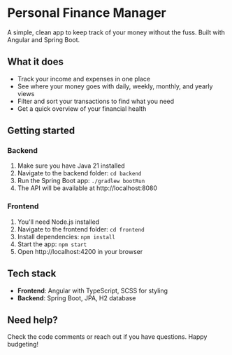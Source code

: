 # Personal Finance Manager

A simple, clean app to keep track of your money without the fuss. Built with Angular and Spring Boot.

## What it does

- Track your income and expenses in one place
- See where your money goes with daily, weekly, monthly, and yearly views
- Filter and sort your transactions to find what you need
- Get a quick overview of your financial health

## Getting started

### Backend

1. Make sure you have Java 21 installed
2. Navigate to the backend folder: `cd backend`
3. Run the Spring Boot app: `./gradlew bootRun`
4. The API will be available at http://localhost:8080

### Frontend

1. You'll need Node.js installed
2. Navigate to the frontend folder: `cd frontend`
3. Install dependencies: `npm install`
4. Start the app: `npm start`
5. Open http://localhost:4200 in your browser

## Tech stack

- **Frontend**: Angular with TypeScript, SCSS for styling
- **Backend**: Spring Boot, JPA, H2 database

## Need help?

Check the code comments or reach out if you have questions. Happy budgeting!
